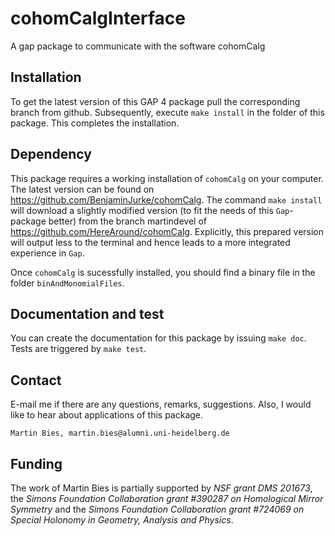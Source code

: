 # cohomCalgInterface
A gap package to communicate with the software cohomCalg


## Installation

To get the latest version of this GAP 4 package pull the corresponding branch from github. Subsequently, execute `make install` in the folder of this package. This completes the installation.


## Dependency

This package requires a working installation of `cohomCalg` on your computer. The latest version can be found on https://github.com/BenjaminJurke/cohomCalg. The command `make install` will download a slightly modified version (to fit the needs of this `Gap`-package better) from the branch martindevel of https://github.com/HereAround/cohomCalg. Explicitly, this prepared version will output less to the terminal and hence leads to a more integrated experience in `Gap`.

Once `cohomCalg` is sucessfully installed, you should find a binary file in the folder `binAndMonomialFiles`.


## Documentation and test

You can create the documentation for this package by issuing `make doc`. Tests are triggered by `make test`.


## Contact

E-mail me if there are any questions, remarks, suggestions. Also, I would like to hear about applications of this package.

`Martin Bies, martin.bies@alumni.uni-heidelberg.de`


## Funding

The work of Martin Bies is partially supported by *NSF grant DMS 201673*, the *Simons Foundation Collaboration grant #390287 on Homological Mirror Symmetry* and the *Simons Foundation Collaboration grant #724069 on Special Holonomy in Geometry, Analysis and Physics*. 
